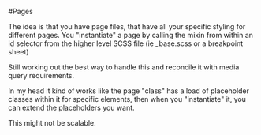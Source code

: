 #Pages

The idea is that you have page files, that have all your specific styling for different pages. You "instantiate" a page by calling the mixin from within an id selector from the higher level SCSS file (ie _base.scss or a breakpoint sheet)

Still working out the best way to handle this and reconcile it with media query requirements.

In my head it kind of works like the page "class" has a load of placeholder classes within it for specific elements, then when you "instantiate" it, you can extend the placeholders you want.

This might not be scalable. 
